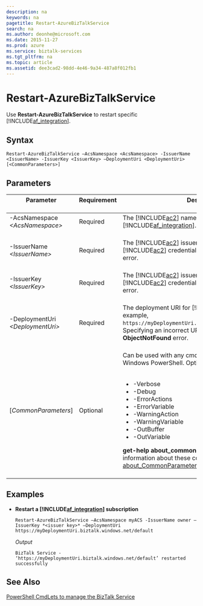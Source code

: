 ```yaml
---
description: na
keywords: na
pagetitle: Restart-AzureBizTalkService
search: na
ms.author: deonhe@microsoft.com
ms.date: 2015-11-27
ms.prod: azure
ms.service: biztalk-services
ms.tgt_pltfrm: na
ms.topic: article
ms.assetid: dee3cad2-98dd-4e46-9a34-487a8f012fb1
---
```

# Restart-AzureBizTalkService
Use **Restart-AzureBizTalkService** to restart specific [!INCLUDE[af_integration](/Token/af_integration_md.md)].

## Syntax
`Restart-AzureBizTalkService –AcsNamespace <AcsNamespace> -IssuerName <IssuerName> -IssuerKey <IssuerKey> –DeploymentUri <DeploymentUri> [<CommonParameters>]`

## Parameters

|Parameter <br /> <br />|Requirement <br /> <br />|Description <br /> <br />|
|-------------|---------------|---------------|
|-AcsNamespace *&lt;AcsNamespace&gt;* <br /> <br />|Required <br /> <br />|The [!INCLUDE[ac2](/Token/ac2_md.md)] namespace associated with [!INCLUDE[af_integration](/Token/af_integration_md.md)]. <br /> <br />|
|-IssuerName *&lt;IssuerName&gt;* <br /> <br />|Required <br /> <br />|The [!INCLUDE[ac2](/Token/ac2_md.md)] issuer name. Specifying incorrect [!INCLUDE[ac2](/Token/ac2_md.md)] credentials results in an authentication error. <br /> <br />|
|-IssuerKey *&lt;IssuerKey&gt;* <br /> <br />|Required <br /> <br />|The [!INCLUDE[ac2](/Token/ac2_md.md)] issuer key. Specifying incorrect [!INCLUDE[ac2](/Token/ac2_md.md)] credentials results in an authentication error. <br /> <br />|
|-DeploymentUri *&lt;DeploymentUri&gt;* <br /> <br />|Required <br /> <br />|The deployment URI for [!INCLUDE[af_integration](/Token/af_integration_md.md)]. For example, `https://myDeploymentUri.biztalk.windows.net/default/`. Specifying an incorrect URL will result in an **ObjectNotFound** error. <br /> <br />|
|[*CommonParameters*] <br /> <br />|Optional <br /> <br />|Can be used with any cmdlet and are implemented by Windows PowerShell. Options include: <br /> <br /><ul><li>-Verbose </li><li>-Debug </li><li>-ErrorActions </li><li>-ErrorVariable </li><li>-WarningAction </li><li>-WarningVariable </li><li>-OutBuffer </li><li>-OutVariable </li> </ul>**get-help about_commonparameters** provides detailed information about these common parameters. [about_CommonParameters](http://go.microsoft.com/fwlink/?LinkId=113216) is also a good resource. <br /> <br />|

## Examples

- **Restart a [!INCLUDE[af_integration](/Token/af_integration_md.md)] subscription**

   `Restart-AzureBizTalkService –AcsNamespace myACS -IssuerName owner –IssuerKey *<issuer key>* –DeploymentUri https://myDeploymentUri.biztalk.windows.net/default`

   *Output*

   `BizTalk Service - ‘https://myDeploymentUri.biztalk.windows.net/default’ restarted successfully`

## See Also
[PowerShell CmdLets to manage the BizTalk Service](/Topic/PowerShell_CmdLets_to_manage_the_BizTalk_Service.md)

